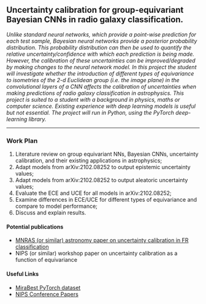 ## Uncertainty calibration for group-equivariant Bayesian CNNs in radio galaxy classification.

*Unlike standard neural networks, which provide a point-wise prediction for each test sample, Bayesian neural networks provide a posterior probability distribution. This probability distribution can then be used to quantify the relative uncertainty/confidence with which each prediction is being made. However, the calibration of these uncertainties can be improved/degraded by making changes to the neural network model. In this project the student will investigate whether the introduction of different types of equivariance to isometries of the 2-d Euclidean group (i.e. the image plane) in the convolutional layers of a CNN affects the calibration of uncertainties when making predictions of radio galaxy classification in astrophysics. This project is suited to a student with a background in physics, maths or computer science. Existing experience with deep learning models is useful but not essential. The project will run in Python, using the PyTorch deep-learning library.*

---

### Work Plan

1. Literature review on group equivariant NNs, Bayesian CNNs, uncertainty calibration, and their existing applications in astrophysics;
2. Adapt models from arXiv:2102.08252 to output epistemic uncertainty values;
3. Adapt models from arXiv:2102.08252 to output aleatoric uncertainty values;
4. Evaluate the ECE and UCE for all models in arXiv:2102.08252;
5. Examine differences in ECE/UCE for different types of equivariance and compare to model performance;
6. Discuss and explain results.

#### Potential publications

* [MNRAS (or similar) astronomy paper on uncertainty calibration in FR classification](https://www.overleaf.com/4756255635rdcxgzpvbkbq)
* NIPS (or similar) workshop paper on uncertainty calibration as a function of equivariance

#### Useful Links

* [MiraBest PyTorch dataset](https://zenodo.org/record/4288837#.YtUMsS1Q00o)
* [NIPS Conference Papers](https://papers.nips.cc)

